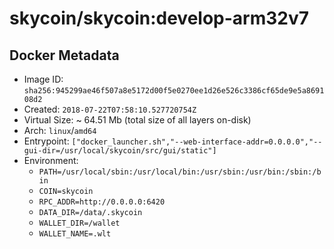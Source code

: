 # skycoin/skycoin:develop-arm32v7

## Docker Metadata
- Image ID: `sha256:945299ae46f507a8e5172d00f5e0270ee1d26e526c3386cf65de9e5a869108d2`
- Created: `2018-07-22T07:58:10.527720754Z`
- Virtual Size: ~ 64.51 Mb
  (total size of all layers on-disk)
- Arch: `linux`/`amd64`
- Entrypoint: `["docker_launcher.sh","--web-interface-addr=0.0.0.0","--gui-dir=/usr/local/skycoin/src/gui/static"]`
- Environment:
  - `PATH=/usr/local/sbin:/usr/local/bin:/usr/sbin:/usr/bin:/sbin:/bin`
  - `COIN=skycoin`
  - `RPC_ADDR=http://0.0.0.0:6420`
  - `DATA_DIR=/data/.skycoin`
  - `WALLET_DIR=/wallet`
  - `WALLET_NAME=.wlt`
